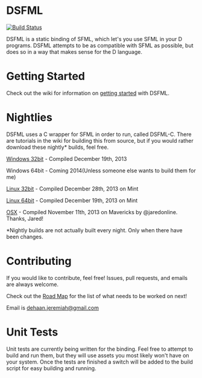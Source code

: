 DSFML
=====
[![Build Status](https://api.travis-ci.org/FireEater64/DSFML.svg?branch=master)](https://travis-ci.org/FireEater64/DSFML)

DSFML is a static binding of SFML, which let's you use SFML in your D programs. DSFML attempts to be as compatible with SFML as possible, but does so in a way that makes sense for the D language.



Getting Started
===
Check out the wiki for information on [getting started](https://github.com/Jebbs/DSFML/wiki#getting-started) with DSFML.


Nightlies
===
DSFML uses a C wrapper for SFML in order to run, called DSFML-C. There are tutorials in the wiki for building this from source, but if you would rather download these nightly* builds, feel free.

[Windows 32bit](https://dl.dropboxusercontent.com/u/167365084/DSFML%20for%20Windows.zip) - Compiled December 19th, 2013

Windows 64bit - Coming 2014(Unless someone else wants to build them for me)

[Linux 32bit](https://dl.dropboxusercontent.com/u/167365084/DSFML%20for%20Linux%2032bit.zip) - Compiled December 28th, 2013 on Mint

[Linux 64bit](https://dl.dropboxusercontent.com/u/167365084/DSFML%20for%20Linux.zip) - Compiled December 19th, 2013 on Mint

[OSX](https://dl.dropboxusercontent.com/u/167365084/DSFML%20for%20OSX.zip) - Compiled November 11th, 2013 on Mavericks by @jaredonline. Thanks, Jared!

*Nightly builds are not actually built every night. Only when there have been changes.

Contributing
===
If you would like to contribute, feel free! Issues, pull requests, and emails are always welcome.

Check out the [Road Map](https://github.com/Jebbs/DSFML/wiki/Roadmap) for the list of what needs to be worked on next!

Email is <dehaan.jeremiah@gmail.com>


Unit Tests
===
Unit tests are currently being written for the binding. Feel free to attempt to build and run them, but they will use assets you most likely won't have on your system. Once the tests are finished a switch will be added to the build script for easy building and running.
